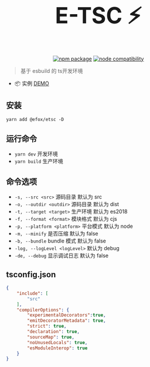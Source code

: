 <h2 align="center" style="font-size:60px;font-weight:bold;">E-TSC ⚡</h2>

<p align="center">
  <a href="https://npmjs.com/package/@efox/etsc"><img src="https://img.shields.io/npm/v/@efox/etsc.svg" alt="npm package"></a>
  <a href="https://nodejs.org/en/about/releases/"><img src="https://img.shields.io/node/v/@efox/etsc.svg" alt="node compatibility"></a>

</p>

> 基于 esbuild 的 ts开发环境 
+ 📦 实例 [DEMO](https://github.com/efoxTeam/emp/tree/next/projects/etsc-demo)

## 安装 
`yarn add @efox/etsc -D` 

## 运行命令  
+ `yarn dev` 开发环境 
+ `yarn build` 生产环境 

## 命令选项 
 + `-s, --src <src>` 源码目录 默认为 src
 + `-o, --outdir <outdir>` 源码目录 默认为 dist
 + `-t, --target <target>` 生产环境 默认为 es2018
 + `-f, --format <format>` 模块格式 默认为 cjs
 + `-p, --platform <platform>` 平台模式 默认为 node
 + `-m, --minify` 是否压缩 默认为 false
 + `-b, --bundle` bundle 模式 默认为 false
 + `-log, --logLevel <logLevel>` 默认为 debug
 + `-de, --debug` 显示调试日志 默认为 false

## tsconfig.json
```json
{
    "include": [
        "src"
    ],
    "compilerOptions": {
        "experimentalDecorators":true,
        "emitDecoratorMetadata": true,
        "strict": true,
        "declaration": true,
        "sourceMap": true,
        "noUnusedLocals": true,
        "esModuleInterop": true
    }
}

```
